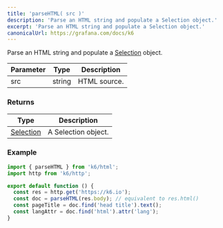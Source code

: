 ```yaml
---
title: 'parseHTML( src )'
description: 'Parse an HTML string and populate a Selection object.'
excerpt: 'Parse an HTML string and populate a Selection object.'
canonicalUrl: https://grafana.com/docs/k6
---
```


Parse an HTML string and populate a [Selection](/javascript-api/k6-html/selection) object.

| Parameter | Type   | Description  |
| --------- | ------ | ------------ |
| src       | string | HTML source. |

### Returns

| Type                                           | Description         |
| ---------------------------------------------- | ------------------- |
| [Selection](/javascript-api/k6-html/selection) | A Selection object. |

### Example

<CodeGroup labels={[]}>

```javascript
import { parseHTML } from 'k6/html';
import http from 'k6/http';

export default function () {
  const res = http.get('https://k6.io');
  const doc = parseHTML(res.body); // equivalent to res.html()
  const pageTitle = doc.find('head title').text();
  const langAttr = doc.find('html').attr('lang');
}
```

</CodeGroup>
